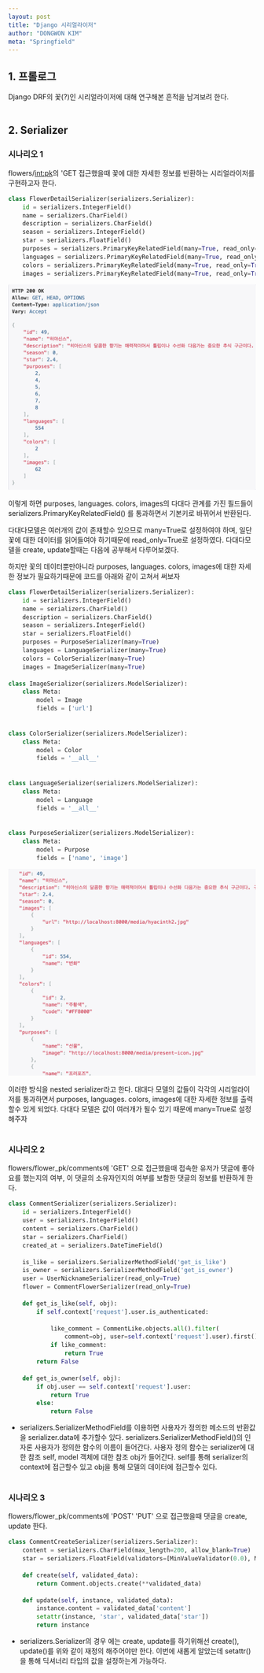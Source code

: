 ```yaml
---
layout: post
title: "Django 시리얼라이저"
author: "DONGWON KIM"
meta: "Springfield"
---
```


## 1. 프롤로그
Django DRF의 꽃(?)인 시리얼라이저에 대해 연구해본 흔적을 남겨보려 한다.
<br><br>

## 2. Serializer
### 시나리오 1
flowers/<int:pk>의 'GET 접근했을때 꽃에 대한 자세한 정보를 반환하는 시리얼라이저를 구현하고자 한다.

```python
class FlowerDetailSerializer(serializers.Serializer):
    id = serializers.IntegerField()
    name = serializers.CharField()
    description = serializers.CharField()
    season = serializers.IntegerField()
    star = serializers.FloatField()
    purposes = serializers.PrimaryKeyRelatedField(many=True, read_only=True)
    languages = serializers.PrimaryKeyRelatedField(many=True, read_only=True)
    colors = serializers.PrimaryKeyRelatedField(many=True, read_only=True)
    images = serializers.PrimaryKeyRelatedField(many=True, read_only=True)
```
![Image Alt 텍스트](/img/2019/08/25/serializer/simple.png)

이렇게 하면 purposes, languages. colors, images의 다대다 관계를 가진 필드들이
serializers.PrimaryKeyRelatedField() 를 통과하면서 기본키로 바뀌어서 반환된다.

다대다모델은 여러개의 값이 존재할수 있으므로 many=True로 설정하여야 하며, 일단 꽃에 대한 데이터를 읽어들여야 하기때문에
read_only=True로 설정하였다. 다대다모델을 create, update할때는 다음에 공부해서 다루어보겠다.

하지만 꽃의 데이터뿐만아니라 purposes, languages. colors, images에 대한 자세한 정보가 필요하기때문에 
코드를 아래와 같이 고쳐서 써보자


```python
class FlowerDetailSerializer(serializers.Serializer):
    id = serializers.IntegerField()
    name = serializers.CharField()
    description = serializers.CharField()
    season = serializers.IntegerField()
    star = serializers.FloatField()
    purposes = PurposeSerializer(many=True)
    languages = LanguageSerializer(many=True)
    colors = ColorSerializer(many=True)
    images = ImageSerializer(many=True)

class ImageSerializer(serializers.ModelSerializer):
    class Meta:
        model = Image
        fields = ['url']


class ColorSerializer(serializers.ModelSerializer):
    class Meta:
        model = Color
        fields = '__all__'


class LanguageSerializer(serializers.ModelSerializer):
    class Meta:
        model = Language
        fields = '__all__'


class PurposeSerializer(serializers.ModelSerializer):
    class Meta:
        model = Purpose
        fields = ['name', 'image']
```
![Image Alt 텍스트](/img/2019/08/25/serializer/detail.png)

이러한 방식을 nested serializer라고 한다. 대대다 모델의 값들이 각각의 시리얼라이저를 통과하면서
purposes, languages. colors, images에 대한 자세한 정보를 출력할수 있게 되었다.
다대다 모델은 값이 여러개가 될수 있기 때문에 many=True로 설정해주자
<br><br>

### 시나리오 2
flowers/flower_pk/comments에 'GET' 으로 접근했을때 접속한 유저가 댓글에 좋아요를 했는지의 여부, 이 댓글의 소유자인지의 여부를 보함한
댓글의 정보를 반환하게 한다.

```python
class CommentSerializer(serializers.Serializer):
    id = serializers.IntegerField()
    user = serializers.IntegerField()
    content = serializers.CharField()
    star = serializers.CharField()
    created_at = serializers.DateTimeField()

    is_like = serializers.SerializerMethodField('get_is_like')
    is_owner = serializers.SerializerMethodField('get_is_owner')
    user = UserNicknameSerializer(read_only=True)
    flower = CommentFlowerSerializer(read_only=True)

    def get_is_like(self, obj):
        if self.context['request'].user.is_authenticated:
            
            like_comment = CommentLike.objects.all().filter(
                comment=obj, user=self.context['request'].user).first()
            if like_comment:    
                return True
        return False
    
    def get_is_owner(self, obj):
        if obj.user == self.context['request'].user:
            return True
        else:
            return False

```

- serializers.SerializerMethodField를 이용하면 사용자가 정의한 메소드의 반환값을 serializer.data에 추가할수 있다.
serializers.SerializerMethodField()의 인자론 사용자가 정의한 함수의 이름이 들어간다. 
사용자 정의 함수는 serializer에 대한 참조 self, model 객체에 대한 참조 obj가 들어간다. self를 통해 serializer의 context에
접근할수 있고 obj을 통해 모델의 데이터에 접근할수 있다.
<br><br>


### 시나리오 3
flowers/flower_pk/comments에 'POST' 'PUT' 으로 접근했을때 댓글을 create, update 한다.

```python
class CommentCreateSerializer(serializers.Serializer):
    content = serializers.CharField(max_length=200, allow_blank=True)
    star = serializers.FloatField(validators=[MinValueValidator(0.0), MaxValueValidator(5.0)], default=0.0)

    def create(self, validated_data):
        return Comment.objects.create(**validated_data)
    
    def update(self, instance, validated_data):
        instance.content = validated_data['content']
        setattr(instance, 'star', validated_data['star'])
        return instance
```
- serializers.Serializer의 경우 에는 create, update를 하기위해선 create(), update()를 위와 같이 재정의
해주어야만 한다. 이번에 새롭게 알았는데 setattr()을 통해 딕셔너리 타입의 값을 설정하는게 가능하다.
